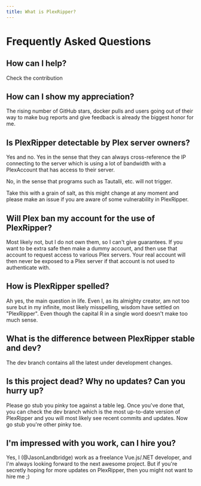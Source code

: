 ```yaml
---
title: What is PlexRipper?
---
```


# Frequently Asked Questions

## How can I help?

Check the contribution

## How can I show my appreciation?

The rising number of GitHub stars, docker pulls and users going out of their way to make bug reports and give feedback
is already the biggest honor for me.

## Is PlexRipper detectable by Plex server owners?

Yes and no. Yes in the sense that they can always cross-reference the IP connecting to the server which is using a lot
of bandwidth with a PlexAccount that has access to their server.

No, in the sense that programs such as Tautalli, etc. will not trigger.

Take this with a grain of salt, as this might change at any moment and please make an issue if you are aware of some
vulnerability in PlexRipper.

## Will Plex ban my account for the use of PlexRipper?

Most likely not, but I do not own them, so I can't give guarantees. If you want to be extra safe then make a dummy
account, and then use that account to request access to various Plex servers. Your real account will then never be
exposed to a Plex server if that account is not used to authenticate with.

## How is PlexRipper spelled?

Ah yes, the main question in life. Even I, as its almighty creator, am not too sure but in my infinite, most likely
misspelling, wisdom have settled on "PlexRipper". Even though the capital R in a single word doesn't make too much
sense.

## What is the difference between PlexRipper stable and dev?

The dev branch contains all the latest under development changes.

## Is this project dead? Why no updates? Can you hurry up?

Please go stub you pinky toe against a table leg. Once you've done that, you can check the dev branch which is the most
up-to-date version of PlexRipper and you will most likely see recent commits and updates. Now go stub you're other
pinky toe.

## I'm impressed with you work, can I hire you?

Yes, I (@JasonLandbridge) work as a freelance Vue.js/.NET developer, and I'm always looking forward to the next awesome
project. But if you're secretly hoping for more updates on PlexRipper, then you might not want to hire me ;)
